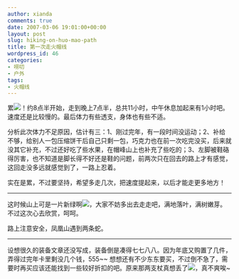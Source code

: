```yaml
---
author: xianda
comments: true
date: 2007-03-06 19:01:00+00:00
layout: post
slug: hiking-on-huo-mao-path
title: 第一次走火帽线
wordpress_id: 46
categories:
- 唠叨
- 户外
tags:
- 火帽线
---
```


累![](http://shared.live.com/VIf!VWmJbs6tK-ObyYk28Q/emoticons/smile_confused.gif)！约8点半开始，走到晚上7点半，总共11小时，中午休息加起来有1小时吧。速度还是比较慢的。最后体力有些透支，身体也有些不适。



分析此次体力不足原因，估计有三：1、刚过完年，有一段时间没运动；2、补给不够，给别人一包压缩饼干后自己只剩一包，巧克力也在前一次吃完没买，后来就没其它补充，不过还好吃了些水果，在帽峰山上也补充了些吃的；3、左脚被鞋硌得厉害，也不知道是脚长得不好还是鞋的问题，前两次只在回去的路上才有感觉，这回走没多远就感觉到了，一路上忍着。



实在是累，不过要坚持，希望多走几次，把速度提起来，以后才能走更多地方！


* * *






这时候山上可是一片新绿啊![](http://shared.live.com/VIf!VWmJbs6tK-ObyYk28Q/emoticons/island.gif)，大家不妨多出去走走吧，满地落叶，满树嫩芽。不过这次心去欣赏，呵呵。



路上注意安全，凤凰山遇到两条蛇。






* * *






设想很久的装备文章还没写成，装备倒是凑得七七八八。因为年底又购置了几件，弄得过完年卡里剩没几个钱，555~~ 想想还有不少东东要买，不过倒不急了，需要时再买应该还能找到一些较好折扣的吧。原来那两支杖真想丢了![](http://shared.live.com/VIf!VWmJbs6tK-ObyYk28Q/emoticons/smile_baringteeth.gif)，真不爽唉~
